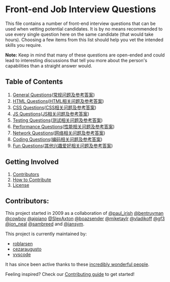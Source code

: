 # Front-end Job Interview Questions

This file contains a number of front-end interview questions that can be used when vetting potential candidates. It is by no means recommended to use every single question here on the same candidate (that would take hours). Choosing a few items from this list should help you vet the intended skills you require.

**Note:** Keep in mind that many of these questions are open-ended and could lead to interesting discussions that tell you more about the person's capabilities than a straight answer would.

## Table of Contents

1. [General Questions](questions/general-questions.md)([常规问题及参考答案](questions/general-questions-answers.md))  
1. [HTML Questions](questions/html-questions.md)([HTML相关问题及参考答案](questions/html-questions-answers.md))  
1. [CSS Questions](questions/css-questions.md)([CSS相关问题及参考答案](questions/css-questions-answers.md))  
1. [JS Questions](questions/javascript-questions.md)([JS相关问题及参考答案](questions/javascript-questions-answers.md))  
1. [Testing Questions](questions/testing-questions.md)([测试相关问题及参考答案](questions/testing-questions-answers.md))  
1. [Performance Questions](questions/performance-questions.md)([性能相关问题及参考答案](questions/performance-questions-answers.md))  
1. [Network Questions](questions/network-questions.md)([网络相关问题及参考答案](questions/network-questions-answers.md))  
1. [Coding Questions](questions/coding-questions.md)([编码相关问题及参考答案](questions/coding-questions-answers.md))  
1. [Fun Questions](questions/fun-questions.md)([其他兴趣爱好相关问题及参考答案](questions/fun-questions-answers.md))  

## Getting Involved

  1. [Contributors](#contributors)
  1. [How to Contribute](https://github.com/h5bp/Front-end-Developer-Interview-Questions/blob/master/CONTRIBUTING.md)
  1. [License](https://github.com/h5bp/Front-end-Developer-Interview-Questions/blob/master/LICENSE.md)

## Contributors:

This project started in 2009 as a collaboration of [@paul_irish](https://twitter.com/paul_irish) [@bentruyman](https://twitter.com/bentruyman) [@cowboy](https://twitter.com/cowboy) [@ajpiano](https://twitter.com/ajpiano)  [@SlexAxton](https://twitter.com/slexaxton) [@boazsender](https://twitter.com/boazsender) [@miketaylr](https://twitter.com/miketaylr) [@vladikoff](https://twitter.com/vladikoff) [@gf3](https://twitter.com/gf3) [@jon_neal](https://twitter.com/jon_neal) [@sambreed](https://twitter.com/sambreed) and [@iansym](https://twitter.com/iansym).

This project is currently maintained by:

- [roblarsen](https://github.com/roblarsen)
- [cezaraugusto](https://github.com/cezaraugusto)
- [vvscode](https://github.com/vvscode)

It has since been active thanks to these [incredibly wonderful people](https://github.com/h5bp/Front-end-Developer-Interview-Questions/blob/master/CONTRIBUTORS.md).

Feeling inspired? Check our [Contributing guide](https://github.com/h5bp/Front-end-Developer-Interview-Questions/blob/master/CONTRIBUTING.md) to get started!
